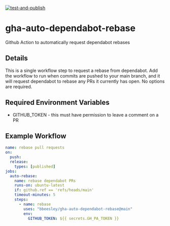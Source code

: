 [![test-and-publish](https://github.com/bbeesley/gha-auto-dependabot-rebase/actions/workflows/test-and-publish.yml/badge.svg)](https://github.com/bbeesley/gha-auto-dependabot-rebase/actions/workflows/test-and-publish.yml)
# gha-auto-dependabot-rebase

Github Action to automatically request dependabot rebases
## Details

This is a single workflow step to request a rebase from dependabot. Add the workflow to run when commits are pushed to your main branch, and it will request dependabot to rebase any PRs it currently has open. No options are required.

## Required Environment Variables

* GITHUB_TOKEN - this must have permission to leave a comment on a PR
  
## Example Workflow

```yaml
name: rebase pull requests
on:
  push:
  release:
    types: [published]
jobs:
  auto-rebase:
    name: rebase dependabot PRs
    runs-on: ubuntu-latest
    if: github.ref == 'refs/heads/main'
    timeout-minutes: 5
    steps:
      - name: rebase
        uses: "bbeesley/gha-auto-dependabot-rebase@main"
        env:
          GITHUB_TOKEN: ${{ secrets.GH_PA_TOKEN }}
```
